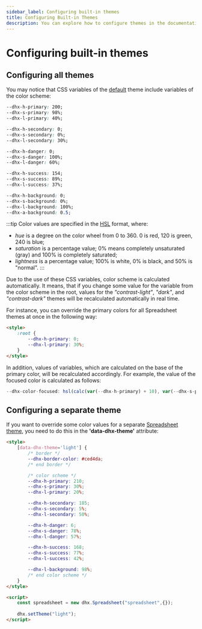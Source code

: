 ```yaml
---
sidebar_label: Configuring built-in themes
title: Configuring Built-in Themes
description: You can explore how to configure themes in the documentation of the DHTMLX JavaScript Spreadsheet library. Browse developer guides and API reference, try out code examples and live demos, and download a free 30-day evaluation version of DHTMLX Spreadsheet.
---
```


# Configuring built-in themes

## Configuring all themes

You may notice that CSS variables of the [default](themes.md/#light-theme-default) theme include variables of the color scheme:

~~~css
--dhx-h-primary: 200;
--dhx-s-primary: 98%;
--dhx-l-primary: 40%;

--dhx-h-secondary: 0;
--dhx-s-secondary: 0%;
--dhx-l-secondary: 30%;

--dhx-h-danger: 0;
--dhx-s-danger: 100%;
--dhx-l-danger: 60%;

--dhx-h-success: 154;
--dhx-s-success: 89%;
--dhx-l-success: 37%;

--dhx-h-background: 0;
--dhx-s-background: 0%;
--dhx-l-background: 100%;
--dhx-a-background: 0.5;
~~~

:::tip
Color values are specified in the [HSL](https://developer.mozilla.org/en-US/docs/Web/CSS/color_value/hsl) format, where:

- *hue* is a degree on the color wheel from 0 to 360. 0 is red, 120 is green, 240 is blue;
- *saturation* is a percentage value; 0% means completely unsaturated (gray) and 100% is completely saturated;
- *lightness* is a percentage value; 100% is white, 0% is black, and 50% is "normal".
:::

Due to the use of these CSS variables, color scheme is calculated automatically. It means, that if you change some value for the variable from the color scheme in the root, values for the *"contrast-light"*, *"dark"*, and *"contrast-dark"* themes will be recalculated automatically in real time. 

For instance, you can override the primary colors for all Spreadsheet themes at once in the following way:

~~~html
<style>
    :root {
        --dhx-h-primary: 0;
        --dhx-l-primary: 30%;
    }
</style>
~~~

In addition, values of variables, which are calculated on the base of the primary color, will be recalculated accordingly. For example, the value of the focused color is calculated as follows:

~~~jsx
--dhx-color-focused: hsl(calc(var(--dhx-h-primary) + 10), var(--dhx-s-primary), var(--dhx-l-primary));
~~~

## Configuring a separate theme

If you want to override some color values for a separate [Spreadsheet theme](spreadsheet/themes.md), you need to do this in the **'data-dhx-theme'** attribute:

~~~html {1-27,39}
<style>
    [data-dhx-theme='light'] {
        /* border */
        --dhx-border-color: #ced4da;
        /* end border */

        /* color scheme */
        --dhx-h-primary: 210;
        --dhx-s-primary: 30%;
        --dhx-l-primary: 20%;

        --dhx-h-secondary: 185;
        --dhx-s-secondary: 5%;
        --dhx-l-secondary: 50%;

        --dhx-h-danger: 6;
        --dhx-s-danger: 78%;
        --dhx-l-danger: 57%;

        --dhx-h-success: 168;
        --dhx-s-success: 77%;
        --dhx-l-success: 42%;

        --dhx-l-background: 98%;
        /* end color scheme */
    }
</style>

<script>
    const spreadsheet = new dhx.Spreadsheet("spreadsheet",{});
    
    dhx.setTheme("light");
</script>
~~~
